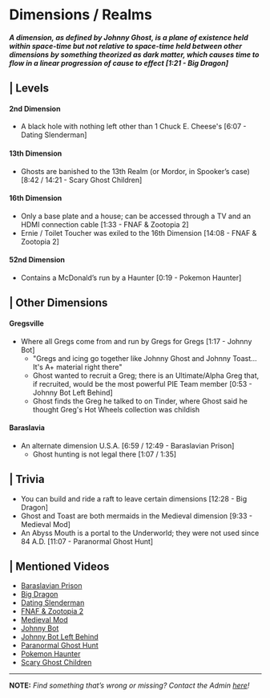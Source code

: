 # Dimensions / Realms  
#### *A dimension, as defined by Johnny Ghost, is a plane of existence held within space-time but not relative to space-time held between other dimensions by something theorized as dark matter, which causes time to flow in a linear progression of cause to effect [1:21 - Big Dragon]*


## | Levels
#### **2nd Dimension**
- A black hole with nothing left other than 1 Chuck E. Cheese's \[6:07 - Dating Slenderman]
#### **13th Dimension**
-  Ghosts are banished to the 13th Realm \(or Mordor, in Spooker’s case) \[8:42 / 14:21 - Scary Ghost Children]
#### **16th Dimension**
- Only a base plate and a house; can be accessed through a TV and an HDMI connection cable \[1:33 - FNAF & Zootopia 2]
- Ernie / Toilet Toucher was exiled to the 16th Dimension \[14:08 - FNAF & Zootopia 2]
#### **52nd Dimension**
- Contains a McDonald’s run by a Haunter \[0:19 - Pokemon Haunter]

## | Other Dimensions  
#### **Gregsville**
- Where all Gregs come from and run by Gregs for Gregs \[1:17 - Johnny Bot]
  - "Gregs and icing go together like Johnny Ghost and Johnny Toast... It's A+ material right there"
  - Ghost wanted to recruit a Greg; there is an Ultimate/Alpha Greg that, if recruited, would be the most powerful PIE Team member \[0:53 - Johnny Bot Left Behind]
   - Ghost finds the Greg he talked to on Tinder, where Ghost said he thought Greg's Hot Wheels collection was childish
#### **Baraslavia**
- An alternate dimension U.S.A. \[6:59 / 12:49 - Baraslavian Prison]
  - Ghost hunting is not legal there \[1:07 / 1:35]

## | Trivia
- You can build and ride a raft to leave certain dimensions \[12:28 - Big Dragon]
- Ghost and Toast are both mermaids in the Medieval dimension \[9:33 - Medieval Mod]
- An Abyss Mouth is a portal to the Underworld; they were not used since 84 A.D. \[11:07 - Paranormal Ghost Hunt]

## | Mentioned Videos
- [Baraslavian Prison](https://youtu.be/acQ_AEIHW-M)
- [Big Dragon](https://youtu.be/nkWX5eoDSEk)
- [Dating Slenderman](https://youtu.be/iKCA4r6euXM)
- [FNAF & Zootopia 2](https://youtu.be/QIj9VgYm2Og)
- [Medieval Mod](https://youtu.be/C9Gvs-3MxNY)
- [Johnny Bot](https://youtu.be/I_8FpxwKSNo)
- [Johnny Bot Left Behind](https://youtu.be/B8utDaG1fsE)
- [Paranormal Ghost Hunt](https://youtu.be/VEq4ggHacoU)
- [Pokemon Haunter](https://youtu.be/FRtza_a-3Ks)
- [Scary Ghost Children](https://youtu.be/mUAbzwh5m6U)

----

**NOTE:** *Find something that’s wrong or missing? Contact the Admin [here](./chapter_2.md)!*